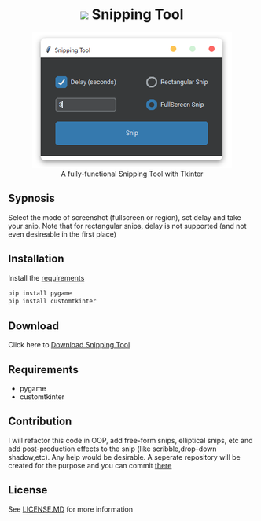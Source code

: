 
<h1 align='center'> <img width=32 src='https://static.wikia.nocookie.net/computer-software-and-video-games/images/9/94/Snipping_Tool_10_Icon.png/revision/latest?cb=20170128223105'> Snipping Tool</h1>
<p align='center'>
    <img src='../../_img/snipping_tool.png'><br/>
    A fully-functional Snipping Tool with Tkinter 
</p>

## Sypnosis

Select the mode of screenshot (fullscreen or region), set delay and take your snip. Note that for rectangular snips, delay is not supported (and not even desireable in the first place) 

## Installation

Install the [requirements](#requirements)
```bash
pip install pygame
pip install customtkinter
```

## Download

Click here to [Download Snipping Tool](https://downgit.github.io/#/home?url=https://github.com/besnoi/pyapps/tree/main/src/Snipping%20Tool)

## Requirements
- pygame
- customtkinter

## Contribution

I will refactor this code in OOP, add free-form snips, elliptical snips, etc and add post-production effects to the snip (like scribble,drop-down shadow,etc). Any help would be desirable. A seperate repository will be created for the purpose and you can commit [there](TODO)

## License

See [LICENSE.MD](../../LICENSE.MD) for more information
